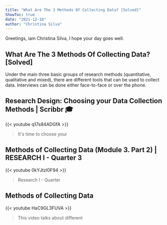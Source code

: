 ```yaml
---
title: "What Are The 3 Methods Of Collecting Data? [Solved]"
ShowToc: true 
date: "2021-12-10"
author: "Christina Silva" 
---
```


Greetings, iam Christina Silva, I hope your day goes well.
## What Are The 3 Methods Of Collecting Data? [Solved]
Under the main three basic groups of research methods (quantitative, qualitative and mixed), there are different tools that can be used to collect data. Interviews can be done either face-to-face or over the phone.

## Research Design: Choosing your Data Collection Methods | Scribbr 🎓
{{< youtube q17s84ADGfA >}}
>It's time to choose your 

## Methods of Collecting Data (Module 3. Part 2) | RESEARCH I - Quarter 3
{{< youtube 0kYJtzI0F94 >}}
>Research I - Quarter 

## Methods of Collecting Data
{{< youtube HaC9GL3FUVA >}}
>This video talks about different 

